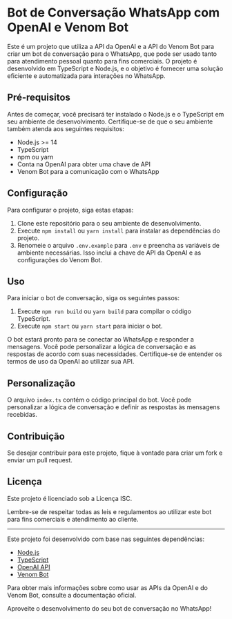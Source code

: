 # Bot de Conversação WhatsApp com OpenAI e Venom Bot

Este é um projeto que utiliza a API da OpenAI e a API do Venom Bot para criar um bot de conversação para o WhatsApp, que pode ser usado tanto para atendimento pessoal quanto para fins comerciais. O projeto é desenvolvido em TypeScript e Node.js, e o objetivo é fornecer uma solução eficiente e automatizada para interações no WhatsApp.

## Pré-requisitos

Antes de começar, você precisará ter instalado o Node.js e o TypeScript em seu ambiente de desenvolvimento. Certifique-se de que o seu ambiente também atenda aos seguintes requisitos:

- Node.js >= 14
- TypeScript
- npm ou yarn
- Conta na OpenAI para obter uma chave de API
- Venom Bot para a comunicação com o WhatsApp

## Configuração

Para configurar o projeto, siga estas etapas:

1. Clone este repositório para o seu ambiente de desenvolvimento.
2. Execute `npm install` ou `yarn install` para instalar as dependências do projeto.
3. Renomeie o arquivo `.env.example` para `.env` e preencha as variáveis de ambiente necessárias. Isso inclui a chave de API da OpenAI e as configurações do Venom Bot.

## Uso

Para iniciar o bot de conversação, siga os seguintes passos:

1. Execute `npm run build` ou `yarn build` para compilar o código TypeScript.
2. Execute `npm start` ou `yarn start` para iniciar o bot.

O bot estará pronto para se conectar ao WhatsApp e responder a mensagens. Você pode personalizar a lógica de conversação e as respostas de acordo com suas necessidades. Certifique-se de entender os termos de uso da OpenAI ao utilizar sua API.

## Personalização

O arquivo `index.ts` contém o código principal do bot. Você pode personalizar a lógica de conversação e definir as respostas às mensagens recebidas.

## Contribuição

Se desejar contribuir para este projeto, fique à vontade para criar um fork e enviar um pull request.

## Licença

Este projeto é licenciado sob a Licença ISC.

Lembre-se de respeitar todas as leis e regulamentos ao utilizar este bot para fins comerciais e atendimento ao cliente.

---

Este projeto foi desenvolvido com base nas seguintes dependências:

- [Node.js](https://nodejs.org/)
- [TypeScript](https://www.typescriptlang.org/)
- [OpenAI API](https://beta.openai.com/)
- [Venom Bot](https://github.com/orkestral/venom)

Para obter mais informações sobre como usar as APIs da OpenAI e do Venom Bot, consulte a documentação oficial.

Aproveite o desenvolvimento do seu bot de conversação no WhatsApp!